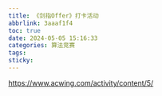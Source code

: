 ```yaml
---
title: 《剑指Offer》打卡活动
abbrlink: 3aaaf1f4
toc: true
date: 2024-05-05 15:16:33
categories: 算法竞赛
tags:
sticky:
---
```


https://www.acwing.com/activity/content/5/

<!-- more -->